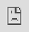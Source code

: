 # Project 2 - Wordle Pt.2

Submitted by: Sohil Shah

Wordle is an app that allows you to guess a word given a certain amount of tries, in this app you are able to give the word a certain category, able to change the amount of guesses the user has, as well as change the amount of letters the word is. 

Time spent: .5 hours spent in total

## Required Features

The following **required** functionality is completed:

- [x] User can change the number of letters per row (the length of the goal word)
- [x] User can change the numbers of rows on the board (how many guesses allowed)
- [x] User can select a new themed set to pull the goal word from
- [x] User can select "alien wordle", causing the goal word to change after each guess


The following **optional** features are implemented:

- [ ] App displays a reset button on the top left to reset the game (but make no changes to the settings)

The following **additional** features are implemented:

- [ ] List anything else that you can get done to improve the app functionality!

## Video Walkthrough

<iframe src="https://www.loom.com/embed/979b5c612d3f4065994c1cab2e5a1c08?sid=b17b8b8f-9108-446f-ab67-3f0b1082365d" frameborder="0" webkitallowfullscreen mozallowfullscreen allowfullscreen style="position: absolute; top: 0; left: 0; width: 100%; height: 100%;">

## Notes

Fully understanding how to unwrap optionals and making the code shorter

## License

    Copyright [yyyy] [name of copyright owner]

    Licensed under the Apache License, Version 2.0 (the "License");
    you may not use this file except in compliance with the License.
    You may obtain a copy of the License at

        http://www.apache.org/licenses/LICENSE-2.0

    Unless required by applicable law or agreed to in writing, software
    distributed under the License is distributed on an "AS IS" BASIS,
    WITHOUT WARRANTIES OR CONDITIONS OF ANY KIND, either express or implied.
    See the License for the specific language governing permissions and
    limitations under the License.
